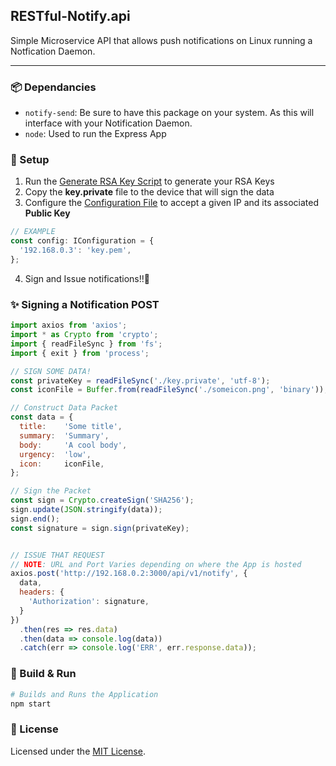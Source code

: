 ## RESTful-Notify.api
Simple Microservice API that allows push notifications on Linux running a Notfication Daemon.

---

### 📦 Dependancies
- `notify-send`: Be sure to have this package on your system. As this will interface with your Notification Daemon.
- `node`: Used to run the Express App

### 🔧 Setup
1) Run the [Generate RSA Key Script](scripts/generateSSHKeys.sh) to generate your RSA Keys
2) Copy the **key.private** file to the device that will sign the data
3) Configure the [Configuration File](src/config.ts) to accept a given IP and its associated **Public Key**
```typescript
// EXAMPLE
const config: IConfiguration = {
  '192.168.0.3': 'key.pem',
};
```
4) Sign and Issue notifications!!🚀

### ✨ Signing a Notification POST
```javascript
import axios from 'axios';
import * as Crypto from 'crypto';
import { readFileSync } from 'fs';
import { exit } from 'process';

// SIGN SOME DATA!
const privateKey = readFileSync('./key.private', 'utf-8');
const iconFile = Buffer.from(readFileSync('./someicon.png', 'binary'));

// Construct Data Packet
const data = {
  title:    'Some title',
  summary:  'Summary',
  body:     'A cool body',
  urgency:  'low',
  icon:     iconFile,
};

// Sign the Packet
const sign = Crypto.createSign('SHA256');
sign.update(JSON.stringify(data));
sign.end();
const signature = sign.sign(privateKey);


// ISSUE THAT REQUEST
// NOTE: URL and Port Varies depending on where the App is hosted
axios.post('http://192.168.0.2:3000/api/v1/notify', { 
  data,
  headers: {
    'Authorization': signature,
  }
})
  .then(res => res.data)
  .then(data => console.log(data))
  .catch(err => console.log('ERR', err.response.data));
```


### 🚀 Build & Run
```sh
# Builds and Runs the Application
npm start
```

### 🚀 License
Licensed under the [MIT License](LICENSE).
